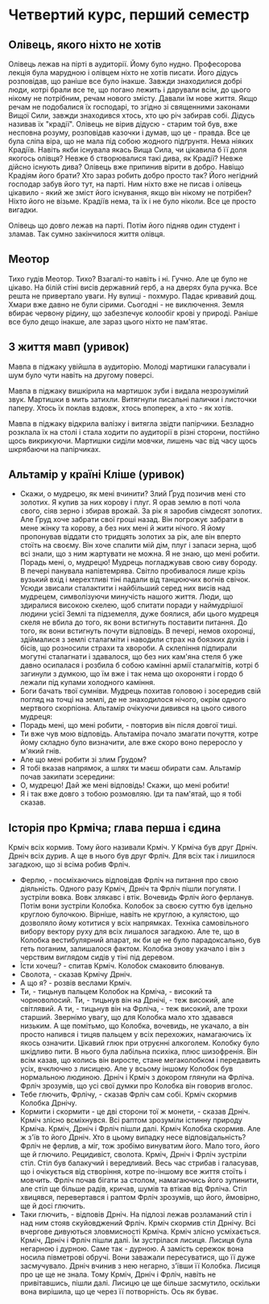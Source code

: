 # Четвертий курс, перший семестр

## Олівець, якого ніхто не хотів

Олівець лежав на пірті в аудиторії. Йому було нудно. Професорова лекція була марудною і олівцем ніхто не хотів писати. Його дідусь розповідав, що раніше все було інакше. Завжди знаходилися добрі люди, котрі брали все те, що погано лежить і дарували всім, до цього нікому не потрібним, речам нового змісту. Давали їм нове життя. Якщо речам не подобалися їх господарі, то згідно зі священними законами Вищої Сили, завжди знаходився хтось, хто цю річ забирав собі. Дідусь називав їх "крадії". Олівець не вірив дідусю - старим той був, вже несповна розуму, розповідав казочки і думав, що це - правда. Все це була сліпа віра, що не мала під собою жодного підґрунтя. Нема ніяких Крадіїв. Навіть якби існувала якась Вища Сила, чи цікавила б її доля якогось олівця? Невже б створювалися такі дива, як Крадії? Невже дійсно існують дива? Олівець вже припинив вірити в добро. Навіщо Крадіям його брати? Хто зараз робить добро просто так? Його негідний господар забув його тут, на парті. Ним ніхто вже не писав і олівець цікавило - який же зміст його існування, якщо він нікому не потрібен? Ніхто його не візьме. Крадіїв нема, та їх і не було ніколи. Все це просто вигадки.

Олівець що довго лежав на парті. Потім його підняв один студент і зламав. Так сумно закінчилося життя олівця.

## Меотор

Тихо гудів Меотор.
Тихо?
Взагалі-то навіть і ні.
Гучно.
Але це було не цікаво.
На білій стіні висів державний герб, а на дверях була ручка.
Все решта не привертало уваги.
Ну вулиці - похмуро.
Падає кривавий дощ.
Хмари вже давно не були сірими.
Сьогодні - не виключення.
Земля вбирає червону рідину, що забезпечує колообіг крові у природі.
Раніше все було дещо інакше, але зараз цього ніхто не пам'ятає.

## З життя мавп (уривок)

Мавпа в піджаку увійшла в аудиторію. 
Молоді мартишки галасували і шум було чути навіть на другому поверсі.

Мавпа в піджаку вишкірила на мартишок зуби і видала незрозумілий звук. 
Мартишки в мить затихли. 
Витягнули писальні палички і листочки паперу. 
Хтось їх поклав вздовж, хтось впоперек, а хто - як хотів.

Мавпа в піджаку відкрила валізку і витягла звідти папірчики. 
Безладно розклала їх на столі і стала ходити по аудиторії в різні сторони, постійно щось викрикуючи. 
Мартишки сиділи мовчки, лишень час від часу щось шкрябаючи на папірчиках.

## Альтамір у країні Кліше (уривок)

- Скажи, о мудрецю, як мені вчинити? Злий Ґруд позичив мені сто золотих. Я купив за них корову і плуг. Я орав землю в поті чола свого, сіяв зерно і збирав врожай. За рік я заробив сімдесят золотих. Але Ґруд хоче забрати свої гроші назад. Він погрожує забрати в мене жінку та корову, а без них мені й жити нічого. Я йому пропонував віддати сто тридцять золотих за рік, але він вперто стоїть на своєму. Він хоче спалити мій дім, плуг і запаси зерна, щоб всі знали, що з ним жартувати не можна. Я не знаю, що мені робити. Порадь мені, о, мудрецю!
Мудрець погладжував свою сиву бороду. В печері панувала напівтемрява. Світло пробивалося лише крізь вузький вхід і мерехтливі тіні падали від танцюючих вогнів свічок. Усюди звисали сталактити і найбільший серед них висів над мудрецем, символізуючи минучість нашого життя. Люди, що здиралися високою скелею, щоб спитати поради у наймудрішої людини усієї Землі та підземелля, дуже боялися, аби цього мудреця скеля не вбила до того, як вони встигнуть поставити питання. До того, як вони встигнуть почути відповідь. В печері, немов охоронці, здіймалися з землі сталагміти і наводили страх на боязких духів і бісів, що розносили страхи та хвороби. А склепіння підпирали могутні сталагнати і здавалося, що без них кам'яна стеля б уже давно осипалася і розбила б собою камінні армії сталагмітів, котрі б загинули з думкою, що їм вже і так нема що охороняти і гордо б лежали під купами холодного каміння.
- Боги бачать твої сумніви.
  Мудрець похитав головою і зосередив свій погляд на точці на землі, де не знаходилося нічого, окрім одного мертвого скорпіона. Альтамір очікуючи дивився на цього сивого мудреця:
- Порадь мені, що мені робити, - повторив він після довгої тиші.
- Ти вже чув мою відповідь.
  Альтаміра почало змагати почуття, котре йому складно було визначити, але вже скоро воно переросло у м'який гнів.
- Але що мені робити зі злим Ґрудом?
- Я тобі вказав напрямок, а шлях ти маєш обирати сам.
  Альтамір почав закипати зсередини:
- О, мудрецю! Дай же мені відповідь! Скажи, що мені робити!
- Я і так вже довго з тобою розмовляю. Іди та пам'ятай, що я тобі сказав.

## Історія про Крміча; глава перша і єдина

Крміч всіх кормив. Тому його називали Крміч. У Крміча був друг Дрніч. Дрніч всіх дурив. А ще в нього був друг Фрліч. Для всіх так і лишилося загадкою, що зі всіма робив Фрліч.
- Ферлю, - посміхаючись відповідав Фрліч на питання про свою діяльність.
Одного разу Крміч, Дрніч та Фрліч пішли погуляти. І зустріли вовка. Вовк злякавс і втік. Вочевидь Фрліч його ферланув. Потім вони зустріли Колобка. Колобок за своєю суттю був ідельно круглою булочкою. Вірніше, навіть не круглою, а кулястою, що дозволяло йому котитися у всіх напрямках. Техніка самовільного вибору вектору руху для всіх лишалося загадкою. Але те, що в Колобка вестибулярний апарат, як би це не було парадоксально, був геть поганим, залишалося фактом. Колобка знову укачало і він з черствим виглядом сидів у тіні під деревом.
- Їсти хочеш? - спитав Крміч.
Колобок смаковито блюванув.
- Сволота, - сказав Крмічу Дрніч.
- А що я? - розвів веслами Крміч.
- Ти, - тицьнув пальцем Колобок на Крміча, - високий та чорноволосий. Ти, - тицьнув він на Дрнічі, - теж високий, але світлявий. А ти, - тицьнув він на Фрліча, - теж високий, але трохи старший.
Звернімо увагу, що для Колобка мало хто здавався низьким. А ще помітьмо, що Колобка, вочевидь, не укачало, а він просто напився і тицяв пальцем у всіх перехожих, намагаючись їх якось означити. Цікавий глюк при отруєнні алкоголем. Колобку було шкідливо пити. В нього була лабільна психіка, плюс шизофренія. Він всім казав, що колись він виросте, стане мегаколобком і передавить усіх, вчключно з лисицею. Але у всьому іншому Колобок був нормальною людиною.
Дрніч і Крміч з докором глянули на Фрліча. Фрліч зрозумів, що усі свої думки про Колобка він говорив вголос.
- Тебе глючить, Фрлічу, - сказав Фрліч сам собі.
Крміч скормив Колобка Дрнічу.
- Кормити і скормити - це дві сторони тої ж монети, - сказав Дрніч.
Крміч злісно всміхнувся. Всі раптом зрозуміли істинну природу Крміча.
Крміч, Дрніч і Фрліч пішли далі. Крміч Колобка скормив. Але ж з'їв то його Дрніч. Хто в цьому випадку несе відповідальність? Фрліч не ферлив, а міг, тож зробімо винуватим його. Мало того, його ще й глючило. Рецидивіст, сволота.
Крміч, Дрніч і Фрліч зустріли стіл. Стіл був балакучий і вередливий. Весь час стрибав і галасував, що і очікується від створіння, котре по-іншому все життя стоїть і мовчить.
 Фрліч почав бігати за столом, намагаючись його зупинити, але стіл ще більше радів, кричав, шумів та втікав від Фрліча. Стіл хвицявся, перевертався і раптом Фрліч зрозумів, що його, ймовірно, ще й досі глючить.
- Таки глючить, - відповів Дрніч.
На підлозі лежав розламаний стіл і над ним стояв скуйовджений Фрліч. Крміч скормив стіл Дрнічу. Всі вчергове дивуються зловмисності Крміча. Крміч злісно усміхається.
Крміч, Дрніч і Фрліч пішли далі. Їм зустрілася лисиця. Лисиця була негарною і дурною. Саме так - дурною. А замість сережок вона носила півметрові обручі. Вони заважали пересуватися, що її дуже засмучувало. Дрніч вчинив з нею негарно, з'ївши її Колобка. Лисиця про це ще не знала. Тому Крміч, Дрніч і Фрліч, навіть не привітавшись, пішли далі. Лисицю це ще більше засмутило, оскільки вона вирішила, що це через її потворність. Ось як буває.